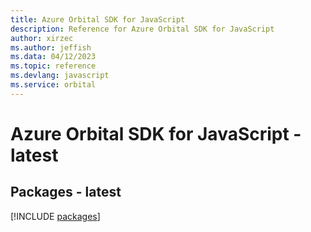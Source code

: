 ```yaml
---
title: Azure Orbital SDK for JavaScript
description: Reference for Azure Orbital SDK for JavaScript
author: xirzec
ms.author: jeffish
ms.data: 04/12/2023
ms.topic: reference
ms.devlang: javascript
ms.service: orbital
---
```

# Azure Orbital SDK for JavaScript - latest
## Packages - latest
[!INCLUDE [packages](orbital-index.md)]